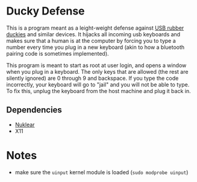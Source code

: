 # Ducky Defense
This is a program meant as a leight-weight defense against [USB rubber duckies](https://shop.hak5.org/products/usb-rubber-ducky-deluxe) and similar devices. It hijacks all incoming usb keyboards and makes sure that a human is at the computer by forcing you to type a number every time you plug in a new keyboard (akin to how a bluetooth pairing code is sometimes implemented).

This program is meant to start as root at user login, and opens a window when you plug in a keyboard. The only keys that are allowed (the rest are silently ignored) are 0 through 9 and backspace. If you type the code incorrectly, your keyboard will go to "jail" and you will not be able to type. To fix this, unplug the keyboard from the host machine and plug it back in.

## Dependencies
- [Nuklear](https://github.com/Immediate-Mode-UI/Nuklear/)
- X11
# Notes
- make sure the `uinput` kernel module is loaded (```sudo modprobe uinput```)
